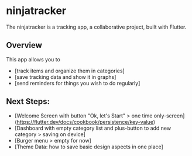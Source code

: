 # ninjatracker

The ninjatracker is a tracking app, a collaborative project, built with Flutter.

## Overview

This app allows you to
- [track items and organize them in categories]
- [save tracking data and show it in graphs]
- [send reminders for things you wish to do regularly]


## Next Steps:

- [Welcome Screen with button "Ok, let's Start" > one time only-screen]
  (https://flutter.dev/docs/cookbook/persistence/key-value)
- [Dashboard with empty category list and plus-button to add new category > saving on device]
- [Burger menu > empty for now]
- [Theme Data: how to save basic design aspects in one place]
